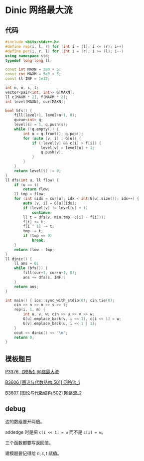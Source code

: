 # Dinic 网络最大流

## 代码

```cpp
#include <bits/stdc++.h>
#define rep(i, l, r) for (int i = (l); i <= (r); i++)
#define per(i, r, l) for (int i = (r); i >= (l); i--)
using namespace std;
typedef long long ll;

const int MAXN = 200 + 5;
const int MAXM = 5e3 + 5;
const ll INF = 1e12;

int n, m, s, t;
vector<pair<int, int>> G[MAXN];
ll c[MAXM * 2], f[MAXM * 2];
int level[MAXN], cur[MAXN];

bool bfs() {
    fill(level+1, level+n+1, 0);
    queue<int> q;
    level[s] = 1, q.push(s);
    while (!q.empty()) {
        int u = q.front(); q.pop();
        for (auto [v, i] : G[u]) {
            if (!level[v] && c[i] > f[i]) {
                level[v] = level[u] + 1;
                q.push(v);
            }
        }
    }
    return level[t] != 0;
}
ll dfs(int u, ll flow) {
    if (u == t)
        return flow;
    ll tmp = flow;
    for (int &idx = cur[u]; idx < int(G[u].size()); idx++) {
        auto [v, i] = G[u][idx];
        if (level[v] != level[u] + 1)
            continue;
        ll t = dfs(v, min(tmp, c[i] - f[i]));
        f[i] += t;
        f[i ^ 1] -= t;
        tmp -= t;
        if (tmp == 0)
            break;
    }
    return flow - tmp;
}
ll dinic() {
    ll ans = 0;
    while (bfs()) {
        fill(cur+1, cur+n+1, 0);
        ans += dfs(s, INF);
    }
    return ans;
}

int main() { ios::sync_with_stdio(0); cin.tie(0);
    cin >> n >> m >> s >> t;
    rep(i, 1, m) {
        int u, v, w; cin >> u >> v >> w;
        G[u].emplace_back(v, i << 1), c[i << 1] = w;
        G[v].emplace_back(u, i << 1 | 1);
    }
    cout << dinic() << '\n';
    return 0;
}
```

## 模板题目

[P3376 【模板】网络最大流](https://www.luogu.com.cn/problem/P3376)

[B3606 [图论与代数结构 501] 网络流_1](https://www.luogu.com.cn/problem/B3606)

[B3607 [图论与代数结构 502] 网络流_2](https://www.luogu.com.cn/problem/B3607)

## debug

边的数组要开两倍。

addedge 时是把 `c[i << 1] = w` 而不是 `c[i] = w`。

三个函数都要写返回值。

建模题要记得给 $n,s,t$ 赋值。